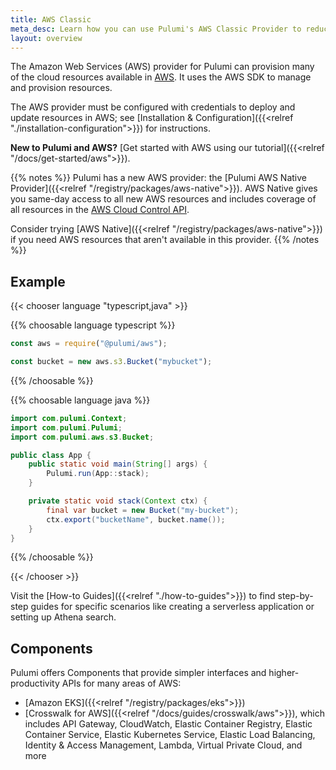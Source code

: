 ```yaml
---
title: AWS Classic
meta_desc: Learn how you can use Pulumi's AWS Classic Provider to reduce the complexity of provisioning and managing resources on AWS.
layout: overview
---
```


The Amazon Web Services (AWS) provider for Pulumi can provision many of the cloud resources available in [AWS](https://aws.amazon.com/). It uses the AWS SDK to manage and provision resources.

The AWS provider must be configured with credentials to deploy and update resources in AWS; see [Installation & Configuration]({{<relref "./installation-configuration">}}) for instructions.

**New to Pulumi and AWS?** [Get started with AWS using our tutorial]({{<relref "/docs/get-started/aws">}}).

{{% notes %}}
Pulumi has a new AWS provider: the [Pulumi AWS Native Provider]({{<relref "/registry/packages/aws-native">}}). AWS Native gives you same-day access to all new AWS resources and includes coverage of all resources in the [AWS Cloud Control API](https://aws.amazon.com/blogs/aws/announcing-aws-cloud-control-api/).

Consider trying [AWS Native]({{<relref "/registry/packages/aws-native">}}) if you need AWS resources that aren't available in this provider.
{{% /notes %}}

## Example

{{< chooser language "typescript,java" >}}

{{% choosable language typescript %}}

```typescript
const aws = require("@pulumi/aws");

const bucket = new aws.s3.Bucket("mybucket");
```

{{% /choosable %}}

{{% choosable language java %}}

```java
import com.pulumi.Context;
import com.pulumi.Pulumi;
import com.pulumi.aws.s3.Bucket;

public class App {
    public static void main(String[] args) {
        Pulumi.run(App::stack);
    }

    private static void stack(Context ctx) {
        final var bucket = new Bucket("my-bucket");
		ctx.export("bucketName", bucket.name());
	}
}
```

{{% /choosable %}}

{{< /chooser >}}

Visit the [How-to Guides]({{<relref "./how-to-guides">}}) to find step-by-step guides for specific scenarios like creating a serverless application or setting up Athena search.

## Components

Pulumi offers Components that provide simpler interfaces and higher-productivity APIs for many areas of AWS:

* [Amazon EKS]({{<relref "/registry/packages/eks">}})
* [Crosswalk for AWS]({{<relref "/docs/guides/crosswalk/aws">}}), which includes API Gateway, CloudWatch, Elastic Container Registry, Elastic Container Service, Elastic Kubernetes Service, Elastic Load Balancing, Identity & Access Management, Lambda, Virtual Private Cloud, and more
